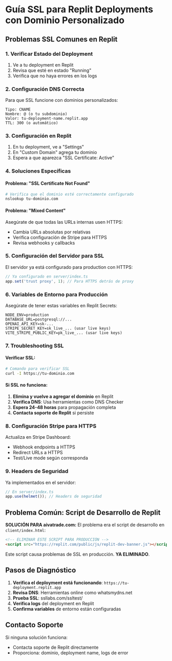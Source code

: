 # Guía SSL para Replit Deployments con Dominio Personalizado

## Problemas SSL Comunes en Replit

### 1. Verificar Estado del Deployment
1. Ve a tu deployment en Replit
2. Revisa que esté en estado "Running"
3. Verifica que no haya errores en los logs

### 2. Configuración DNS Correcta
Para que SSL funcione con dominios personalizados:

```
Tipo: CNAME
Nombre: @ (o tu subdominio)
Valor: tu-deployment-name.replit.app
TTL: 300 (o automático)
```

### 3. Configuración en Replit
1. En tu deployment, ve a "Settings"
2. En "Custom Domain" agrega tu dominio
3. Espera a que aparezca "SSL Certificate: Active"

### 4. Soluciones Específicas

#### Problema: "SSL Certificate Not Found"
```bash
# Verifica que el dominio esté correctamente configurado
nslookup tu-dominio.com
```

#### Problema: "Mixed Content"
Asegúrate de que todas las URLs internas usen HTTPS:
- Cambia URLs absolutas por relativas
- Verifica configuración de Stripe para HTTPS
- Revisa webhooks y callbacks

### 5. Configuración del Servidor para SSL
El servidor ya está configurado para production con HTTPS:

```javascript
// Ya configurado en server/index.ts
app.set('trust proxy', 1); // Para HTTPS detrás de proxy
```

### 6. Variables de Entorno para Producción
Asegúrate de tener estas variables en Replit Secrets:

```
NODE_ENV=production
DATABASE_URL=postgresql://...
OPENAI_API_KEY=sk-...
STRIPE_SECRET_KEY=sk_live_... (usar live keys)
VITE_STRIPE_PUBLIC_KEY=pk_live_... (usar live keys)
```

### 7. Troubleshooting SSL

#### Verificar SSL:
```bash
# Comando para verificar SSL
curl -I https://tu-dominio.com
```

#### Si SSL no funciona:
1. **Elimina y vuelve a agregar el dominio** en Replit
2. **Verifica DNS**: Usa herramientas como DNS Checker
3. **Espera 24-48 horas** para propagación completa
4. **Contacta soporte de Replit** si persiste

### 8. Configuración Stripe para HTTPS
Actualiza en Stripe Dashboard:
- Webhook endpoints a HTTPS
- Redirect URLs a HTTPS
- Test/Live mode según corresponda

### 9. Headers de Seguridad
Ya implementados en el servidor:
```javascript
// En server/index.ts
app.use(helmet()); // Headers de seguridad
```

## Problema Común: Script de Desarrollo de Replit

**SOLUCIÓN PARA aivatrade.com:**
El problema era el script de desarrollo en `client/index.html`:
```html
<!-- ELIMINAR ESTE SCRIPT PARA PRODUCCIÓN -->
<script src="https://replit.com/public/js/replit-dev-banner.js"></script>
```

Este script causa problemas de SSL en producción. **YA ELIMINADO**.

## Pasos de Diagnóstico

1. **Verifica el deployment está funcionando**: `https://tu-deployment.replit.app`
2. **Revisa DNS**: Herramientas online como whatsmydns.net
3. **Prueba SSL**: ssllabs.com/ssltest/
4. **Verifica logs** del deployment en Replit
5. **Confirma variables** de entorno están configuradas

## Contacto Soporte
Si ninguna solución funciona:
- Contacta soporte de Replit directamente
- Proporciona: dominio, deployment name, logs de error